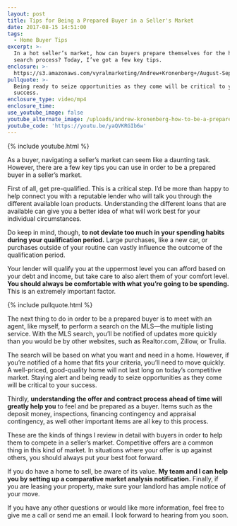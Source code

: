 ```yaml
---
layout: post
title: Tips for Being a Prepared Buyer in a Seller's Market
date: 2017-08-15 14:51:00
tags:
  - Home Buyer Tips
excerpt: >-
  In a hot seller’s market, how can buyers prepare themselves for the home
  search process? Today, I’ve got a few key tips.
enclosure: >-
  https://s3.amazonaws.com/vyralmarketing/Andrew+Kronenberg+/August-Sept+17/Central+Pennsylvania+Real+Estate-+These+Steps+Can+Help+You+Find+Your+Dream+Home.mp4
pullquote: >-
  Being ready to seize opportunities as they come will be critical to your
  success.
enclosure_type: video/mp4
enclosure_time:
use_youtube_image: false
youtube_alternate_image: /uploads/andrew-kronenberg-how-to-be-a-prepared-buyer-youtube.jpg
youtube_code: 'https://youtu.be/yaQVKRGIb6w'
---
```



{% include youtube.html %}

As a buyer, navigating a seller’s market can seem like a daunting task. However, there are a few key tips you can use in order to be a prepared buyer in a seller’s market.

First of all, get pre-qualified. This is a critical step. I’d be more than happy to help connect you with a reputable lender who will talk you through the different available loan products. Understanding the different loans that are available can give you a better idea of what will work best for your individual circumstances.

Do keep in mind, though, **to not deviate too much in your spending habits during your qualification period.** Large purchases, like a new car, or purchases outside of your routine can vastly influence the outcome of the qualification period.

Your lender will qualify you at the uppermost level you can afford based on your debt and income, but take care to also alert them of your comfort level. **You should always be comfortable with what you’re going to be spending.** This is an extremely important factor.

{% include pullquote.html %}

The next thing to do in order to be a prepared buyer is to meet with an agent, like myself, to perform a search on the MLS—the multiple listing service. With the MLS search, you’ll be notified of updates more quickly than you would be by other websites, such as Realtor.com, Zillow, or Trulia.

The search will be based on what you want and need in a home. However, if you’re notified of a home that fits your criteria, you’ll need to move quickly. A well-priced, good-quality home will not last long on today’s competitive market. Staying alert and being ready to seize opportunities as they come will be critical to your success.

Thirdly, **understanding the offer and contract process ahead of time will greatly help you** to feel and be prepared as a buyer. Items such as the deposit money, inspections, financing contingency and appraisal contingency, as well other important items are all key to this process.

These are the kinds of things I review in detail with buyers in order to help them to compete in a seller’s market. Competitive offers are a common thing in this kind of market. In situations where your offer is up against others, you should always put your best foot forward.

If you do have a home to sell, be aware of its value. **My team and I can help you by setting up a comparative market analysis notification.** Finally, if you are leasing your property, make sure your landlord has ample notice of your move.

If you have any other questions or would like more information, feel free to give me a call or send me an email. I look forward to hearing from you soon.